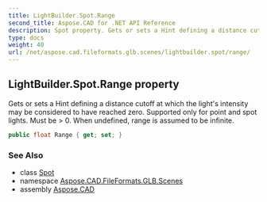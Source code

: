 ```yaml
---
title: LightBuilder.Spot.Range
second_title: Aspose.CAD for .NET API Reference
description: Spot property. Gets or sets a Hint defining a distance cutoff at which the lights intensity may be considered to have reached zero. Supported only for point and spot lights. Must be  0. When undefined range is assumed to be infinite
type: docs
weight: 40
url: /net/aspose.cad.fileformats.glb.scenes/lightbuilder.spot/range/
---
```

## LightBuilder.Spot.Range property

Gets or sets a Hint defining a distance cutoff at which the light's intensity may be considered to have reached zero. Supported only for point and spot lights. Must be &gt; 0. When undefined, range is assumed to be infinite.

```csharp
public float Range { get; set; }
```

### See Also

* class [Spot](../)
* namespace [Aspose.CAD.FileFormats.GLB.Scenes](../../lightbuilder.spot/)
* assembly [Aspose.CAD](../../../)



